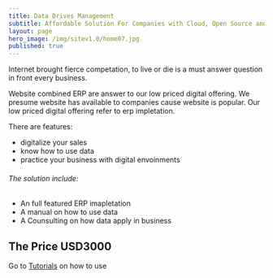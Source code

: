 ```yaml
---
title: Data Drives Management
subtitle: Affordable Solution For Companies with Cloud, Open Source and Data
layout: page
hero_image: /img/sitev1.0/home07.jpg
published: true
---
```

<!-- callouts: home_callouts -->

Internet brought fierce competation, to live or die is a must answer question in front every business.

Website combined ERP are answer to our low priced digital offering. We presume website has available to companies cause website is popular. Our low priced digital offering refer to erp impletation.

There are features:

- digitalize your sales
- know how to use data
- practice your business with digital envoinments

###### The solution include:

- An full featured ERP imapletation
- A manual on how to use data
- A Counsulting on how data apply in business 

## The Price USD3000

Go to [Tutorials](/tutorials/en/tutorials/) on how to use
